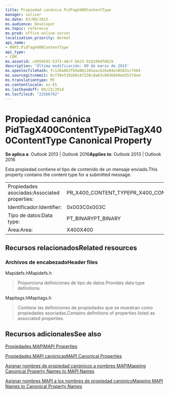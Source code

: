 ```yaml
---
title: Propiedad canónica PidTagX400ContentType
manager: soliver
ms.date: 03/09/2015
ms.audience: Developer
ms.topic: reference
ms.prod: office-online-server
localization_priority: Normal
api_name:
- MAPI.PidTagX400ContentType
api_type:
- COM
ms.assetid: c8959592-53f3-48cf-b623-91d199df0629
description: 'Última modificación: 09 de marzo de 2015'
ms.openlocfilehash: fc120a863fb9a061381eac81be04e385831cf484
ms.sourcegitcommit: 0cf39e5382b8c6f236c8a63c6036849ed3527ded
ms.translationtype: MT
ms.contentlocale: es-ES
ms.lasthandoff: 08/23/2018
ms.locfileid: "22566792"
---
```

# <a name="pidtagx400contenttype-canonical-property"></a><span data-ttu-id="28bb0-103">Propiedad canónica PidTagX400ContentType</span><span class="sxs-lookup"><span data-stu-id="28bb0-103">PidTagX400ContentType Canonical Property</span></span>

  
  
<span data-ttu-id="28bb0-104">**Se aplica a**: Outlook 2013 | Outlook 2016</span><span class="sxs-lookup"><span data-stu-id="28bb0-104">**Applies to**: Outlook 2013 | Outlook 2016</span></span> 
  
<span data-ttu-id="28bb0-105">Esta propiedad contiene el tipo de contenido de un mensaje enviado.</span><span class="sxs-lookup"><span data-stu-id="28bb0-105">This property contains the content type for a submitted message.</span></span>
  
|||
|:-----|:-----|
|<span data-ttu-id="28bb0-106">Propiedades asociadas:</span><span class="sxs-lookup"><span data-stu-id="28bb0-106">Associated properties:</span></span>  <br/> |<span data-ttu-id="28bb0-107">PR_X400_CONTENT_TYPE</span><span class="sxs-lookup"><span data-stu-id="28bb0-107">PR_X400_CONTENT_TYPE</span></span>  <br/> |
|<span data-ttu-id="28bb0-108">Identificador:</span><span class="sxs-lookup"><span data-stu-id="28bb0-108">Identifier:</span></span>  <br/> |<span data-ttu-id="28bb0-109">0x003C</span><span class="sxs-lookup"><span data-stu-id="28bb0-109">0x003C</span></span>  <br/> |
|<span data-ttu-id="28bb0-110">Tipo de datos:</span><span class="sxs-lookup"><span data-stu-id="28bb0-110">Data type:</span></span>  <br/> |<span data-ttu-id="28bb0-111">PT_BINARY</span><span class="sxs-lookup"><span data-stu-id="28bb0-111">PT_BINARY</span></span>  <br/> |
|<span data-ttu-id="28bb0-112">Área:</span><span class="sxs-lookup"><span data-stu-id="28bb0-112">Area:</span></span>  <br/> |<span data-ttu-id="28bb0-113">X400</span><span class="sxs-lookup"><span data-stu-id="28bb0-113">X400</span></span>  <br/> |
   
## <a name="related-resources"></a><span data-ttu-id="28bb0-114">Recursos relacionados</span><span class="sxs-lookup"><span data-stu-id="28bb0-114">Related resources</span></span>

### <a name="header-files"></a><span data-ttu-id="28bb0-115">Archivos de encabezado</span><span class="sxs-lookup"><span data-stu-id="28bb0-115">Header files</span></span>

<span data-ttu-id="28bb0-116">Mapidefs.h</span><span class="sxs-lookup"><span data-stu-id="28bb0-116">Mapidefs.h</span></span>
  
> <span data-ttu-id="28bb0-117">Proporciona definiciones de tipo de datos.</span><span class="sxs-lookup"><span data-stu-id="28bb0-117">Provides data type definitions.</span></span>
    
<span data-ttu-id="28bb0-118">Mapitags.h</span><span class="sxs-lookup"><span data-stu-id="28bb0-118">Mapitags.h</span></span>
  
> <span data-ttu-id="28bb0-119">Contiene las definiciones de propiedades que se muestran como propiedades asociadas.</span><span class="sxs-lookup"><span data-stu-id="28bb0-119">Contains definitions of properties listed as associated properties.</span></span>
    
## <a name="see-also"></a><span data-ttu-id="28bb0-120">Recursos adicionales</span><span class="sxs-lookup"><span data-stu-id="28bb0-120">See also</span></span>



[<span data-ttu-id="28bb0-121">Propiedades MAPI</span><span class="sxs-lookup"><span data-stu-id="28bb0-121">MAPI Properties</span></span>](mapi-properties.md)
  
[<span data-ttu-id="28bb0-122">Propiedades MAPI canónicas</span><span class="sxs-lookup"><span data-stu-id="28bb0-122">MAPI Canonical Properties</span></span>](mapi-canonical-properties.md)
  
[<span data-ttu-id="28bb0-123">Asignar nombres de propiedad canónicos a nombres MAPI</span><span class="sxs-lookup"><span data-stu-id="28bb0-123">Mapping Canonical Property Names to MAPI Names</span></span>](mapping-canonical-property-names-to-mapi-names.md)
  
[<span data-ttu-id="28bb0-124">Asignar nombres MAPI a los nombres de propiedad canónico</span><span class="sxs-lookup"><span data-stu-id="28bb0-124">Mapping MAPI Names to Canonical Property Names</span></span>](mapping-mapi-names-to-canonical-property-names.md)

